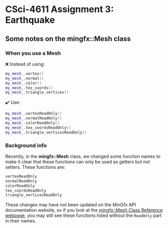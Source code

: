 # CSci-4611 Assignment 3:  Earthquake

## Some notes on the mingfx::Mesh class

### When you use a Mesh

:x: Instead of using: 

```cpp
my_mesh_.vertex()
my_mesh_.normal()
my_mesh_.color()
my_mesh_.tex_coords()
my_mesh_.triangle_vertices()
```

:heavy_check_mark: Use:

```cpp
my_mesh_.vertexReadOnly()
my_mesh_.normalReadOnly()
my_mesh_.colorReadOnly()
my_mesh_.tex_coordsReadOnly()
my_mesh_.triangle_verticesReadOnly()
```

### Background info

Recently, in the **mingfx::Mesh** class, we changed some function names to make it clear that these functions can only be used as getters but not setters. These functions are:

```cpp
vertexReadOnly
normalReadOnly
colorReadOnly
tex_coordsReadOnly
triangle_verticesReadOnly
```

These changes may have not been updated on the MinGfx API documentation website, so if you look at the [mingfx::Mesh Class Reference webpage](https://ivlab.github.io/MinGfx/classmingfx_1_1_mesh.html), you may still see these functions listed without the `ReadOnly` part in their names.
